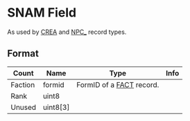 SNAM Field
==========

As used by [CREA](../CREA.md) and [NPC_](../NPC_.md) record types.

## Format

Count | Name | Type | Info
------|------|------|-----
 | Faction | formid | FormID of a [FACT](../FACT.md) record.
 | Rank | uint8 | 
 | Unused | uint8[3] |
